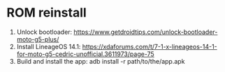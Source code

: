 # ROM reinstall

1. Unlock bootloader: https://www.getdroidtips.com/unlock-bootloader-moto-g5-plus/
2. Install LineageOS 14.1: https://xdaforums.com/t/7-1-x-lineageos-14-1-for-moto-g5-cedric-unofficial.3611973/page-75
3. Build and install the app: adb install -r path/to/the/app.apk
